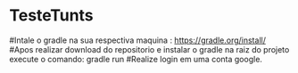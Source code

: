 # TesteTunts
#Intale o gradle na sua respectiva maquina : https://gradle.org/install/
#Apos realizar download do repositorio e instalar o gradle na raiz do projeto execute o comando: gradle run
#Realize login em uma conta google.
